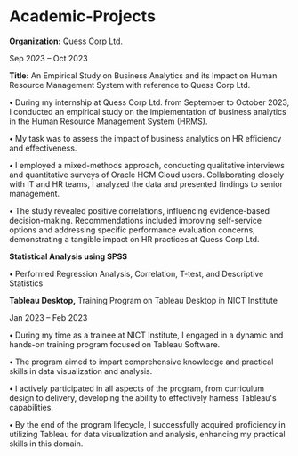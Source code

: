  # Academic-Projects        
**Organization:** Quess Corp Ltd.   

  Sep 2023 – Oct 2023

**Title:** An Empirical Study on Business Analytics and its Impact on Human Resource Management System with reference to Quess Corp Ltd.     
                                                                        
**•**	During my internship at Quess Corp Ltd. from September to October 2023, I conducted an empirical study on the implementation of business analytics in the Human Resource Management System (HRMS). 

**•**	My task was to assess the impact of business analytics on HR efficiency and effectiveness. 

**•**	I employed a mixed-methods approach, conducting qualitative interviews and quantitative surveys of Oracle HCM Cloud users. Collaborating closely with IT and HR teams, I analyzed the data and presented findings to senior management. 

**•**	The study revealed positive correlations, influencing evidence-based decision-making. Recommendations included improving self-service options and addressing specific performance evaluation concerns, demonstrating a tangible impact on HR practices at Quess Corp Ltd.

**Statistical Analysis using SPSS**


**•**	Performed Regression Analysis, Correlation, T-test, and Descriptive Statistics                                                                                                             

**Tableau Desktop,** Training Program on Tableau Desktop in NICT Institute 

  Jan 2023 – Feb 2023

**•**	During my time as a trainee at NICT Institute, I engaged in a dynamic and hands-on training program focused on Tableau Software. 

**•**	The program aimed to impart comprehensive knowledge and practical skills in data visualization and analysis.

**•** I actively participated in all aspects of the program, from curriculum design to delivery, developing the ability to effectively harness Tableau's capabilities.

**•** By the end of the program lifecycle, I successfully acquired proficiency in utilizing Tableau for data visualization and analysis, enhancing my practical skills in this domain.
